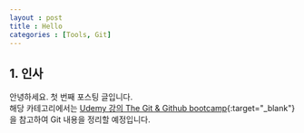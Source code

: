 ```yaml
---
layout : post
title : Hello
categories : [Tools, Git]
---
```


## 1. 인사
안녕하세요. 첫 번째 포스팅 글입니다. <br>
해당 카테고리에서는 [Udemy 강의 The Git & Github bootcamp](https://www.udemy.com/course/git-and-github-bootcamp/?couponCode=BFCPSALE24){:target="_blank"}을 참고하여 Git 내용을 정리할 예정입니다.
